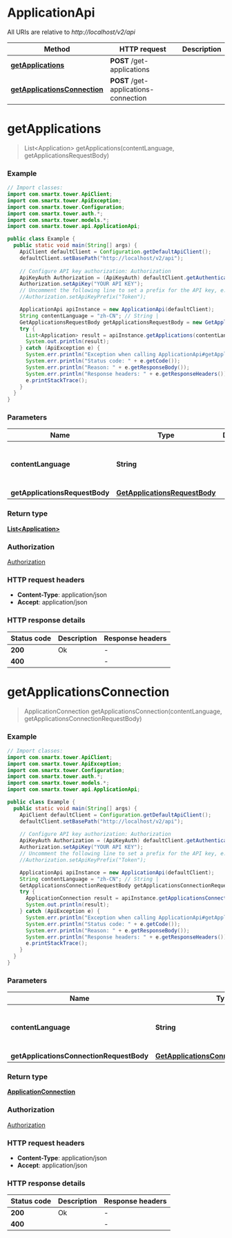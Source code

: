 # ApplicationApi

All URIs are relative to *http://localhost/v2/api*

Method | HTTP request | Description
------------- | ------------- | -------------
[**getApplications**](ApplicationApi.md#getApplications) | **POST** /get-applications | 
[**getApplicationsConnection**](ApplicationApi.md#getApplicationsConnection) | **POST** /get-applications-connection | 


<a name="getApplications"></a>
# **getApplications**
> List&lt;Application&gt; getApplications(contentLanguage, getApplicationsRequestBody)



### Example
```java
// Import classes:
import com.smartx.tower.ApiClient;
import com.smartx.tower.ApiException;
import com.smartx.tower.Configuration;
import com.smartx.tower.auth.*;
import com.smartx.tower.models.*;
import com.smartx.tower.api.ApplicationApi;

public class Example {
  public static void main(String[] args) {
    ApiClient defaultClient = Configuration.getDefaultApiClient();
    defaultClient.setBasePath("http://localhost/v2/api");
    
    // Configure API key authorization: Authorization
    ApiKeyAuth Authorization = (ApiKeyAuth) defaultClient.getAuthentication("Authorization");
    Authorization.setApiKey("YOUR API KEY");
    // Uncomment the following line to set a prefix for the API key, e.g. "Token" (defaults to null)
    //Authorization.setApiKeyPrefix("Token");

    ApplicationApi apiInstance = new ApplicationApi(defaultClient);
    String contentLanguage = "zh-CN"; // String | 
    GetApplicationsRequestBody getApplicationsRequestBody = new GetApplicationsRequestBody(); // GetApplicationsRequestBody | 
    try {
      List<Application> result = apiInstance.getApplications(contentLanguage, getApplicationsRequestBody);
      System.out.println(result);
    } catch (ApiException e) {
      System.err.println("Exception when calling ApplicationApi#getApplications");
      System.err.println("Status code: " + e.getCode());
      System.err.println("Reason: " + e.getResponseBody());
      System.err.println("Response headers: " + e.getResponseHeaders());
      e.printStackTrace();
    }
  }
}
```

### Parameters

Name | Type | Description  | Notes
------------- | ------------- | ------------- | -------------
 **contentLanguage** | **String**|  | [enum: zh-CN, en-US]
 **getApplicationsRequestBody** | [**GetApplicationsRequestBody**](GetApplicationsRequestBody.md)|  |

### Return type

[**List&lt;Application&gt;**](Application.md)

### Authorization

[Authorization](../README.md#Authorization)

### HTTP request headers

 - **Content-Type**: application/json
 - **Accept**: application/json

### HTTP response details
| Status code | Description | Response headers |
|-------------|-------------|------------------|
**200** | Ok |  -  |
**400** |  |  -  |

<a name="getApplicationsConnection"></a>
# **getApplicationsConnection**
> ApplicationConnection getApplicationsConnection(contentLanguage, getApplicationsConnectionRequestBody)



### Example
```java
// Import classes:
import com.smartx.tower.ApiClient;
import com.smartx.tower.ApiException;
import com.smartx.tower.Configuration;
import com.smartx.tower.auth.*;
import com.smartx.tower.models.*;
import com.smartx.tower.api.ApplicationApi;

public class Example {
  public static void main(String[] args) {
    ApiClient defaultClient = Configuration.getDefaultApiClient();
    defaultClient.setBasePath("http://localhost/v2/api");
    
    // Configure API key authorization: Authorization
    ApiKeyAuth Authorization = (ApiKeyAuth) defaultClient.getAuthentication("Authorization");
    Authorization.setApiKey("YOUR API KEY");
    // Uncomment the following line to set a prefix for the API key, e.g. "Token" (defaults to null)
    //Authorization.setApiKeyPrefix("Token");

    ApplicationApi apiInstance = new ApplicationApi(defaultClient);
    String contentLanguage = "zh-CN"; // String | 
    GetApplicationsConnectionRequestBody getApplicationsConnectionRequestBody = new GetApplicationsConnectionRequestBody(); // GetApplicationsConnectionRequestBody | 
    try {
      ApplicationConnection result = apiInstance.getApplicationsConnection(contentLanguage, getApplicationsConnectionRequestBody);
      System.out.println(result);
    } catch (ApiException e) {
      System.err.println("Exception when calling ApplicationApi#getApplicationsConnection");
      System.err.println("Status code: " + e.getCode());
      System.err.println("Reason: " + e.getResponseBody());
      System.err.println("Response headers: " + e.getResponseHeaders());
      e.printStackTrace();
    }
  }
}
```

### Parameters

Name | Type | Description  | Notes
------------- | ------------- | ------------- | -------------
 **contentLanguage** | **String**|  | [enum: zh-CN, en-US]
 **getApplicationsConnectionRequestBody** | [**GetApplicationsConnectionRequestBody**](GetApplicationsConnectionRequestBody.md)|  |

### Return type

[**ApplicationConnection**](ApplicationConnection.md)

### Authorization

[Authorization](../README.md#Authorization)

### HTTP request headers

 - **Content-Type**: application/json
 - **Accept**: application/json

### HTTP response details
| Status code | Description | Response headers |
|-------------|-------------|------------------|
**200** | Ok |  -  |
**400** |  |  -  |

